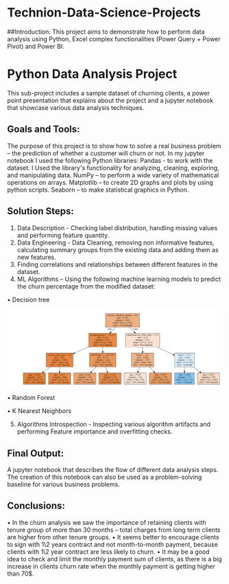 #  Technion-Data-Science-Projects

##Introduction:
This project aims to demonstrate how to perform data analysis using Python, Excel complex functionalities (Power Query + Power Pivot) and Power BI. 

# Python Data Analysis Project
This sub-project includes a sample dataset of churning clients, a power point presentation that explains about the project and a jupyter notebook that showcase various data analysis techniques.

## Goals and Tools:
The purpose of this project is to show how to solve a real business problem – the prediction of whether a customer will churn or not. 
In my jupyter notebook I used the following Python libraries:
Pandas - to work with the dataset. I Used the library's functionality for analyzing, cleaning, exploring, and manipulating data.
NumPy – to perform a wide variety of mathematical operations on arrays.
Matplotlib – to create 2D graphs and plots by using python scripts.
Seaborn – to make statistical graphics in Python.

## Solution Steps:
1. Data Description - Checking label distribution, handling missing values and performing feature quantity.
2. Data Engineering - Data Cleaning, removing non informative features, calculating summary groups from the existing data and adding them as new features.
3. Finding correlations and relationships between different features in the dataset.
4. ML Algorithms – Using the following machine learning models to predict the churn percentage from the modified dataset:

•	Decision tree 

<picture>
 <source media="(prefers-color-scheme: dark)" srcset="Python Data Analysis/Visualizations/decision tree visualization.png">
 <source media="(prefers-color-scheme: light)" srcset="Python Data Analysis/Visualizations/decision tree visualization.png">
 <img alt="Decision Tree Plot" src="Python Data Analysis/Visualizations/decision tree visualization.png">
</picture>


•	Random Forest

•	K Nearest Neighbors

5. Algorithms Introspection - Inspecting various algorithm artifacts and performing Feature importance and overfitting checks.

## Final Output:
A jupyter notebook that describes the flow of different data analysis steps.
The creation of this notebook can also be used as a problem-solving baseline for various business problems.

## Conclusions:
•	In the churn analysis we saw the importance of retaining clients with tenure group of more than 30 months – total charges from long term clients are higher from other tenure groups.
•	It seems better to encourage clients to sign with 1\2 years contract and not month-to-month payment, because clients with 1\2 year contract are less likely to churn.
•	It may be a good idea to check and limit the monthly payment sum of clients, as there is a big increase in clients churn rate when the monthly payment is getting higher than 70$.

